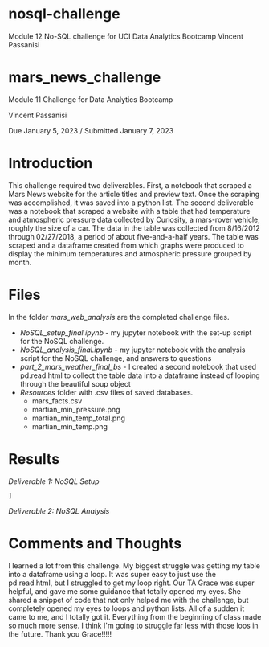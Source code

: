 # nosql-challenge
Module 12 No-SQL challenge for UCI Data Analytics Bootcamp Vincent Passanisi

# mars_news_challenge
Module 11 Challenge for Data Analytics Bootcamp

Vincent Passanisi

Due January 5, 2023 / Submitted January 7, 2023

# **Introduction**

This challenge required two deliverables. First, a notebook that scraped a Mars News website for the article titles and preview text. Once the scraping was accomplished, it was saved into a python list. The second deliverable was a notebook that scraped a website with a table that had temperature and atmospheric pressure data collected by Curiosity, a mars-rover vehicle, roughly the size of a car. The data in the table was collected from 8/16/2012 through 02/27/2018, a period of about five-and-a-half years. The table was scraped and a dataframe created from which graphs were produced to display the minimum temperatures and atmospheric pressure grouped by month.

# **Files**

In the folder *mars_web_analysis* are the completed challenge files.

* *NoSQL_setup_final.ipynb* - my jupyter notebook with the set-up script for the NoSQL challenge.
* *NoSQL_analysis_final.ipynb* - my jupyter notebook with the analysis script for the NoSQL challenge, and answers to questions
* *part_2_mars_weather_final_bs* - I created a second notebook that used pd.read.html to collect the table data into a dataframe instead of looping through the beautiful soup object
* *Resources* folder with .csv files of saved databases.
    * mars_facts.csv
    * martian_min_pressure.png
    * martian_min_temp_total.png
    * martian_min_temp.png

# **Results**

*Deliverable 1: NoSQL Setup*


    ]

*Deliverable 2: NoSQL Analysis*




# **Comments and Thoughts**

I learned a lot from this challenge. My biggest struggle was getting my table into a dataframe using a loop. It was super easy to just use the pd.read.html, but I struggled to get my loop right. Our TA Grace was super helpful, and gave me some guidance that totally opened my eyes. She shared a snippet of code that not only helped me with the challenge, but completely opened my eyes to loops and python lists. All of a sudden it came to me, and I totally got it. Everything from the beginning of class made so much more sense. I think I'm going to struggle far less with those loos in the future. Thank you Grace!!!!!
